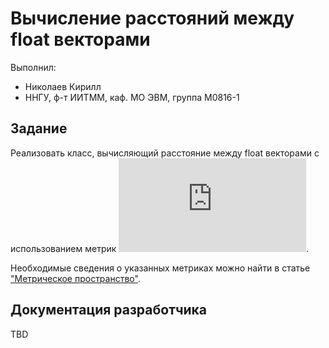 # Вычисление расстояний между float векторами

Выполнил:

* Николаев Кирилл
* ННГУ, ф-т ИИТММ, каф. МО ЭВМ, группа М0816-1

## Задание

Реализовать класс, вычисляющий расстояние между float векторами с использованием метрик ![equation][metric_img].

Необходимые сведения о указанных метриках можно найти в статье ["Метрическое пространство"][metric_wiki].

## Документация разработчика

TBD

[metric_img]: http://www.sciweavers.org/tex2img.php?eq=%20L_%7B%20%5Cinfty%20%7D%2C%20%20L_%7B1%7D%2C%20%20L_%7B2%7D%2C%20%20L_%7B3%7D%2C%20%20L_%7B4%7D%20&bc=White&fc=Black&im=jpg&fs=12&ff=arev&edit=0
[metric_wiki]: https://ru.wikibooks.org/wiki/%D0%A2%D0%B5%D0%BE%D1%80%D0%B8%D1%8F_%D1%84%D1%83%D0%BD%D0%BA%D1%86%D0%B8%D0%B9_%D0%B4%D0%B5%D0%B9%D1%81%D1%82%D0%B2%D0%B8%D1%82%D0%B5%D0%BB%D1%8C%D0%BD%D0%BE%D0%B3%D0%BE_%D0%BF%D0%B5%D1%80%D0%B5%D0%BC%D0%B5%D0%BD%D0%BD%D0%BE%D0%B3%D0%BE/%D0%9C%D0%B5%D1%82%D1%80%D0%B8%D1%87%D0%B5%D1%81%D0%BA%D0%BE%D0%B5_%D0%BF%D1%80%D0%BE%D1%81%D1%82%D1%80%D0%B0%D0%BD%D1%81%D1%82%D0%B2%D0%BE
